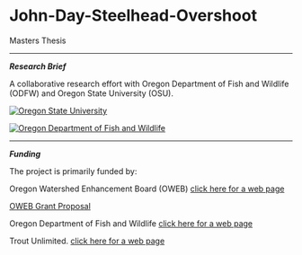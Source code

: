 # John-Day-Steelhead-Overshoot
Masters Thesis

---

_**Research Brief**_

A collaborative research effort with Oregon Department of Fish and Wildlife (ODFW)
and Oregon State University (OSU). 

[![Oregon State University](C:/Users/bresheal/Desktop/osu-drupal_480.png)](https://www.drupal.org/files/osu-drupal_480.png)

[![Oregon Department of Fish and Wildlife](C:/Users/bresheal/Desktop/ODFW.png)](https://www.google.com/url?sa=i&url=https%3A%2F%2Fwww.thenewsguard.com%2Fnews%2Fodfw-commission-adopts-big-game-regulations%2Farticle_954d6ac6-d8b9-11e9-82f0-2f6f724c9227.html&psig=AOvVaw1kua8S3711OjBIdNQAFtSQ&ust=1603909956498000&source=images&cd=vfe&ved=0CAIQjRxqFwoTCLCZjLC01ewCFQAAAAAdAAAAABAJ)

---

_**Funding**_

The project is primarily funded by: 

Oregon Watershed Enhancement Board (OWEB) [click here for a web page](https://www.oregon.gov/oweb/Pages/index.aspx) 

[OWEB Grant Proposal](https://github.com/breshears-logan/John-Day-Steelhead-Overshoot/blob/main/Adult_Steelhead_Migratory_Routes_Investigation-Submitted.pdf)


Oregon Department of Fish and Wildlife [click here for a web page](https://www.dfw.state.or.us/)

Trout Unlimited. [click here for a web page](https://www.tu.org/trout-unlimited-3/)